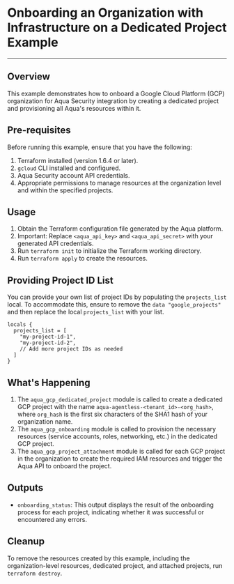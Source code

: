 # Onboarding an Organization with Infrastructure on a Dedicated Project Example

---

## Overview

This example demonstrates how to onboard a Google Cloud Platform (GCP) organization for Aqua Security integration by creating a dedicated project and provisioning all Aqua's resources within it.

## Pre-requisites

Before running this example, ensure that you have the following:

1. Terraform installed (version 1.6.4 or later).
2. `gcloud` CLI installed and configured.
3. Aqua Security account API credentials.
4. Appropriate permissions to manage resources at the organization level and within the specified projects.

## Usage

1. Obtain the Terraform configuration file generated by the Aqua platform.
2. Important: Replace `<aqua_api_key>` and `<aqua_api_secret>` with your generated API credentials.
3. Run `terraform init` to initialize the Terraform working directory.
4. Run `terraform apply` to create the resources.

## Providing Project ID List

You can provide your own list of project IDs by populating the `projects_list` local. To accommodate this, ensure to remove the `data "google_projects"` and then replace the local `projects_list` with your list.

```hcl
locals {
  projects_list = [
    "my-project-id-1",
    "my-project-id-2",
    // Add more project IDs as needed
  ]
}
```

## What's Happening

1. The `aqua_gcp_dedicated_project` module is called to create a dedicated GCP project with the name `aqua-agentless-<tenant_id>-<org_hash>`, where `org_hash` is the first six characters of the SHA1 hash of your organization name.
2. The `aqua_gcp_onboarding` module is called to provision the necessary resources (service accounts, roles, networking, etc.) in the dedicated GCP project.
3. The `aqua_gcp_project_attachment` module is called for each GCP project in the organization to create the required IAM resources and trigger the Aqua API to onboard the project.

## Outputs

- `onboarding_status`: This output displays the result of the onboarding process for each project, indicating whether it was successful or encountered any errors.

## Cleanup

To remove the resources created by this example, including the organization-level resources, dedicated project, and attached projects, run `terraform destroy`.


